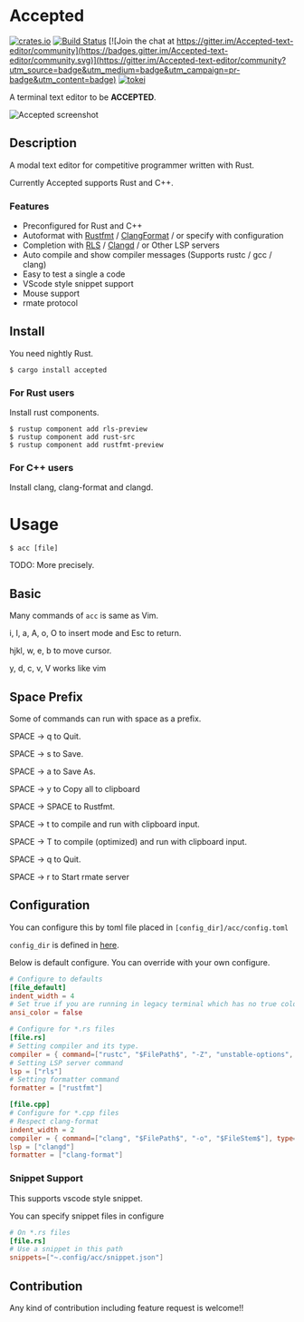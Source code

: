 Accepted
===

[![crates.io](https://img.shields.io/crates/v/accepted.svg)](https://crates.io/crates/accepted)
[![Build Status](https://travis-ci.org/hatoo/Accepted.svg?branch=master)](https://travis-ci.org/hatoo/Accepted)
[![Join the chat at https://gitter.im/Accepted-text-editor/community](https://badges.gitter.im/Accepted-text-editor/community.svg)](https://gitter.im/Accepted-text-editor/community?utm_source=badge&utm_medium=badge&utm_campaign=pr-badge&utm_content=badge)
[![tokei](https://tokei.rs/b1/github/hatoo/Accepted)](https://github.com/hatoo/Accepted)

A terminal text editor to be **ACCEPTED**.

![Accepted screenshot](demo.png "acc")

## Description

A modal text editor for competitive programmer written with Rust.

Currently Accepted supports Rust and C++.

### Features

* Preconfigured for Rust and C++
* Autoformat with [Rustfmt](https://github.com/rust-lang-nursery/rustfmt) / [ClangFormat](https://clang.llvm.org/docs/ClangFormat.html) / or specify with configuration
* Completion with [RLS](https://github.com/rust-lang-nursery/rls) / [Clangd](https://clang.llvm.org/extra/clangd.html) / or Other LSP servers
* Auto compile and show compiler messages (Supports rustc / gcc / clang)
* Easy to test a single a code
* VScode style snippet support
* Mouse support
* rmate protocol

## Install

You need nightly Rust.

```
$ cargo install accepted
```

### For Rust users

Install rust components.

```
$ rustup component add rls-preview
$ rustup component add rust-src
$ rustup component add rustfmt-preview
```

### For C++ users

Install clang, clang-format and clangd.

# Usage

```
$ acc [file]
```

TODO: More precisely.

## Basic

Many commands of `acc` is same as Vim.

i, I, a, A, o, O to insert mode and Esc to return.

hjkl, w, e, b to move cursor.

y, d, c, v, V works like vim

## Space Prefix

Some of commands can run with space as a prefix.

SPACE -> q to Quit.

SPACE -> s to Save.

SPACE -> a to Save As.

SPACE -> y to Copy all to clipboard

SPACE -> SPACE to Rustfmt.

SPACE -> t to compile and run with clipboard input.

SPACE -> T to compile (optimized) and run with clipboard input.

SPACE -> q to Quit.

SPACE -> r to Start rmate server

## Configuration

You can configure this by toml file placed in `[config_dir]/acc/config.toml`

`config_dir` is defined in [here](https://docs.rs/dirs/1.0.3/dirs/fn.config_dir.html).

Below is default configure.
You can override with your own configure.

```TOML
# Configure to defaults
[file_default]
indent_width = 4
# Set true if you are running in legacy terminal which has no true color
ansi_color = false

# Configure for *.rs files
[file.rs]
# Setting compiler and its type.
compiler = { command=["rustc", "$FilePath$", "-Z", "unstable-options", "--error-format=json"], type="rustc", optimize_option=["-O"] }
# Setting LSP server command
lsp = ["rls"]
# Setting formatter command
formatter = ["rustfmt"]

[file.cpp]
# Configure for *.cpp files
# Respect clang-format
indent_width = 2
compiler = { command=["clang", "$FilePath$", "-o", "$FileStem$"], type="gcc", optimize_option=["-O2"] }
lsp = ["clangd"]
formatter = ["clang-format"]
```

### Snippet Support

This supports vscode style snippet.

You can specify snippet files in configure

```toml
# On *.rs files
[file.rs]
# Use a snippet in this path
snippets=["~.config/acc/snippet.json"]
```

## Contribution

Any kind of contribution including feature request is welcome!!